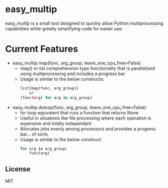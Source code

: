 # easy_multip

easy_multip is a small tool designed to quickly allow Python multiprocessing capabilities while greatly simplifying code for easier use.

# Current Features

  - easy_multip.map(func, arg_group, leave_one_cpu_free=False)
    - map() or list comprehension type functionality that is parallelized using multiprocessing and includes a progress bar
    - Usage is similar to the below constructs:
        ```sh
        list(map(func, arg_group))
            or
        [func(arg) for arg in arg_group]
        ```
  - easy_multip.doloop(func, arg_group, leave_one_cpu_free=False)
    - for loop equivalent that runs a function that returns None
    - Useful in situations like file processing where each operation is expensive and totally independant
    - Allocates jobs evenly among processors and provides a progress bar... of sorts
    - Usage is similar to the below construct:
        ```sh
        for arg in arg_group:
            func(arg)
        ```

License
----
MIT
